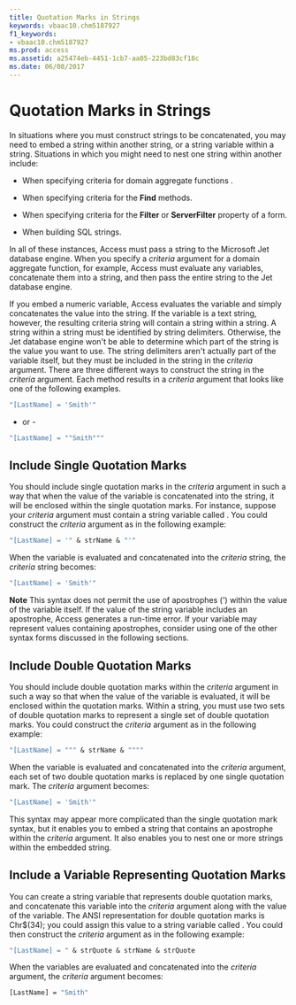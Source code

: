 ```yaml
---
title: Quotation Marks in Strings
keywords: vbaac10.chm5187927
f1_keywords:
- vbaac10.chm5187927
ms.prod: access
ms.assetid: a25474eb-4451-1cb7-aa05-223bd83cf18c
ms.date: 06/08/2017
---
```



# Quotation Marks in Strings

In situations where you must construct strings to be concatenated, you may need to embed a string within another string, or a string variable within a string. Situations in which you might need to nest one string within another include:


- When specifying criteria for domain aggregate functions .
    
- When specifying criteria for the  **Find** methods.
    
- When specifying criteria for the  **Filter** or **ServerFilter** property of a form.
    
- When building SQL strings.
    

In all of these instances, Access must pass a string to the Microsoft Jet database engine. When you specify a  _criteria_ argument for a domain aggregate function, for example, Access must evaluate any variables, concatenate them into a string, and then pass the entire string to the Jet database engine.

If you embed a numeric variable, Access evaluates the variable and simply concatenates the value into the string. If the variable is a text string, however, the resulting criteria string will contain a string within a string. A string within a string must be identified by string delimiters. Otherwise, the Jet database engine won't be able to determine which part of the string is the value you want to use.
The string delimiters aren't actually part of the variable itself, but they must be included in the string in the  _criteria_ argument. There are three different ways to construct the string in the _criteria_ argument. Each method results in a _criteria_ argument that looks like one of the following examples.



```vb
"[LastName] = 'Smith'"
```

- or -



```vb
"[LastName] = ""Smith"""
```


## Include Single Quotation Marks

You should include single quotation marks in the  _criteria_ argument in such a way that when the value of the variable is concatenated into the string, it will be enclosed within the single quotation marks. For instance, suppose your _criteria_ argument must contain a string variable called . You could construct the _criteria_ argument as in the following example:


```vb
"[LastName] = '" & strName & "'"
```

When the variable is evaluated and concatenated into the  _criteria_ string, the _criteria_ string becomes:




```vb
"[LastName] = 'Smith'"
```


 **Note**  This syntax does not permit the use of apostrophes (') within the value of the variable itself. If the value of the string variable includes an apostrophe, Access generates a run-time error. If your variable may represent values containing apostrophes, consider using one of the other syntax forms discussed in the following sections.


## Include Double Quotation Marks

You should include double quotation marks within the  _criteria_ argument in such a way so that when the value of the variable is evaluated, it will be enclosed within the quotation marks. Within a string, you must use two sets of double quotation marks to represent a single set of double quotation marks. You could construct the _criteria_ argument as in the following example:


```vb
"[LastName] = """ & strName & """"
```

When the variable is evaluated and concatenated into the  _criteria_ argument, each set of two double quotation marks is replaced by one single quotation mark. The _criteria_ argument becomes:




```vb
"[LastName] = 'Smith'"
```

This syntax may appear more complicated than the single quotation mark syntax, but it enables you to embed a string that contains an apostrophe within the  _criteria_ argument. It also enables you to nest one or more strings within the embedded string.


## Include a Variable Representing Quotation Marks

You can create a string variable that represents double quotation marks, and concatenate this variable into the  _criteria_ argument along with the value of the variable. The ANSI representation for double quotation marks is Chr$(34); you could assign this value to a string variable called . You could then construct the _criteria_ argument as in the following example:


```vb
"[LastName] = " & strQuote & strName & strQuote
```

When the variables are evaluated and concatenated into the  _criteria_ argument, the _criteria_ argument becomes:




```vb
[LastName] = "Smith"
```


